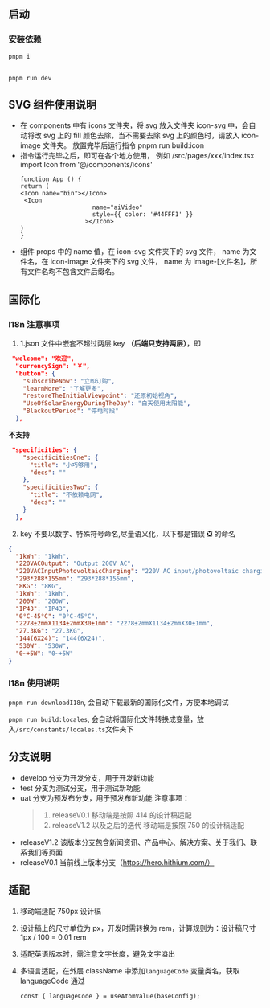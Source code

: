 ## 启动

### 安装依赖

```bash
pnpm i
```

```

pnpm run dev
```

## SVG 组件使用说明

- 在 components 中有 icons 文件夹，将 svg 放入文件夹 icon-svg 中，会自动将改 svg 上的 fill 颜色去除，当不需要去除 svg 上的颜色时，请放入 icon-image 文件夹。
  放置完毕后运行指令
  pnpm run build:icon
- 指令运行完毕之后，即可在各个地方使用， 例如
  /src/pages/xxx/index.tsx
  import Icon from '@/components/icons'
  ```
  function App () {
  return (
  <Icon name="bin"></Icon>
   <Icon
                      name="aiVideo"
                      style={{ color: '#44FFF1' }}
                    ></Icon>
  )
  }
  ```
- 组件 props 中的 name 值，在 icon-svg 文件夹下的 svg 文件， name 为文件名，在 icon-image 文件夹下的 svg 文件， name 为 image-[文件名]，所有文件名均不包含文件后缀名。

## 国际化

### I18n 注意事项

1. 1.json 文件中嵌套不超过两层 key **（后端只支持两层）**，即

```json
 "welcome": "欢迎",
  "currencySign": "￥",
  "button": {
    "subscribeNow": "立即订购",
    "learnMore": "了解更多",
    "restoreTheInitialViewpoint": "还原初始视角",
    "UseOfSolarEnergyDuringTheDay": "白天使用太阳能",
    "BlackoutPeriod": "停电时段"
  },

```

**不支持**

```json 如下
 "specificities": {
    "specificitiesOne": {
      "title": "小巧够用",
      "decs": ""
    },
    "specificitiesTwo": {
      "title": "不依赖电网",
      "decs": ""
    }
  },


```

2. key 不要以数字、特殊符号命名,尽量语义化，以下都是错误 ❎ 的命名

```json
{
  "1kWh": "1kWh",
  "220VACOutput": "Output 200V AC",
  "220VACInputPhotovoltaicCharging": "220V AC input/photovoltaic charging",
  "293*288*155mm": "293*288*155mm",
  "8KG": "8KG",
  "1kWh": "1kWh",
  "200W": "200W",
  "IP43": "IP43",
  "0°C-45°C": "0°C-45°C",
  "2278±2mmX1134±2mmX30±1mm": "2278±2mmX1134±2mmX30±1mm",
  "27.3KG": "27.3KG",
  "144(6X24)": "144(6X24)",
  "530W": "530W",
  "0~+5W": "0~+5W"
}
```

### I18n 使用说明

`pnpm run downloadI18n`, 会自动下载最新的国际化文件，方便本地调试

`pnpm run build:locales`, 会自动将国际化文件转换成变量，放入`/src/constants/locales.ts`文件夹下

## 分支说明

- develop 分支为开发分支，用于开发新功能
- test 分支为测试分支，用于测试新功能
- uat 分支为预发布分支，用于预发布新功能
  注意事项：
  > 1. releaseV0.1 移动端是按照 414 的设计稿适配
  > 2. releaseV1.2 以及之后的迭代 移动端是按照 750 的设计稿适配
- releaseV1.2 该版本分支包含新闻资讯、产品中心、解决方案、关于我们、联系我们等页面
- releaseV0.1 当前线上版本分支（https://hero.hithium.com/）

## 适配

1. 移动端适配 750px 设计稿
2. 设计稿上的尺寸单位为 px，开发时需转换为 rem，计算规则为：设计稿尺寸 1px / 100 = 0.01 rem
3. 适配英语版本时，需注意文字长度，避免文字溢出
4. 多语言适配，在外层 className 中添加`languageCode` 变量类名，获取 languageCode 通过

   ```
   const { languageCode } = useAtomValue(baseConfig);

   ```
